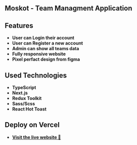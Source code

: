 ## Moskot - Team Managment Application

## Features
- **User can Login their account**
- **User can Register a new account**
- **Admin can show all teams data**
- **Fully responsive website**
- **Pixel perfact design from figma**

## Used Technologies
- **TypeScript**
- **Next.js**
- **Redux Toolkit**
- **Sass/Scss**
- **React Hot Toast**


## Deploy on Vercel

- **[Visit the live website 🚀](https://moskot-rz.vercel.app/)**
